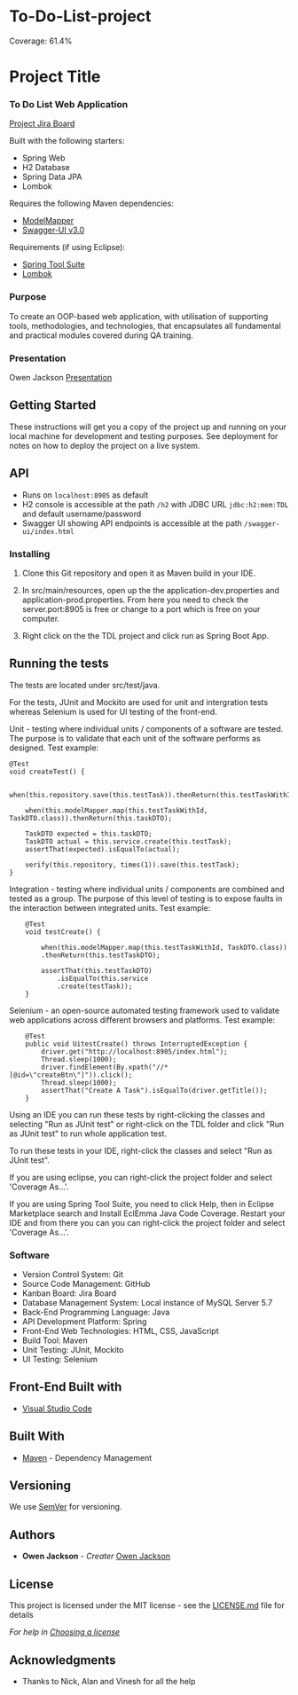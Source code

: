 # To-Do-List-project

Coverage: 61.4%
# Project Title

### To Do List Web Application

[Project Jira Board](https://ojackson.atlassian.net/secure/RapidBoard.jspa?projectKey=SP&rapidView=3&atlOrigin=eyJpIjoiYjVmMDg3MDg4MGZhNDY4YmExY2FkZTllZjVmYzFiZTUiLCJwIjoiaiJ9)

Built with the following starters:

- Spring Web
- H2 Database
- Spring Data JPA
- Lombok

Requires the following Maven dependencies:

- [ModelMapper](https://mvnrepository.com/artifact/org.modelmapper/modelmapper/2.3.8)
- [Swagger-UI v3.0](https://mvnrepository.com/artifact/io.springfox/springfox-boot-starter/3.0.0)

Requirements (if using Eclipse):

- [Spring Tool Suite](https://marketplace.eclipse.org/content/spring-tools-4-aka-spring-tool-suite-4)
- [Lombok](https://projectlombok.org/setup/eclipse)

### Purpose

To create an OOP-based web application, with utilisation of supporting tools, methodologies, and technologies, that encapsulates all fundamental and practical modules covered during QA training.


### Presentation

Owen Jackson [Presentation](https://qalearning.sharepoint.com/:p:/r/sites/20AugSDET2-Comms-TeamAir/_layouts/15/Doc.aspx?sourcedoc=%7B5F6E2F99-14AF-46F3-A35F-CBEF43ADA53C%7D&file=To%20Do%20List.pptx&action=edit&mobileredirect=true&wdPreviousSession=baa60308-7e29-4deb-b853-2cebbf12daf4&wdOrigin=TEAMS-ELECTRON.teams.undefined)

## Getting Started

These instructions will get you a copy of the project up and running on your local machine for development and testing purposes. See deployment for notes on how to deploy the project on a live system.

## API

- Runs on `localhost:8905` as default
- H2 console is accessible at the path `/h2` with JDBC URL `jdbc:h2:mem:TDL` and default username/password
- Swagger UI showing API endpoints is accessible at the path `/swagger-ui/index.html`

### Installing

1) Clone this Git repository and open it as Maven build in your IDE.

2) In src/main/resources, open up the the application-dev.properties and application-prod.properties. From here you need to check the server.port:8905 is free or change to a port which is free on your computer.

3) Right click on the the TDL project and click run as Spring Boot App.

## Running the tests

The tests are located under src/test/java.

For the tests, JUnit and Mockito are used for unit and intergration tests whereas Selenium is used for UI testing of the front-end.

Unit - testing where individual units / components of a software are tested. The purpose is to validate that each unit of the software performs as designed.
Test example: 

    @Test
    void createTest() {

        when(this.repository.save(this.testTask)).thenReturn(this.testTaskWithId);

        when(this.modelMapper.map(this.testTaskWithId, TaskDTO.class)).thenReturn(this.taskDTO);

        TaskDTO expected = this.taskDTO;
        TaskDTO actual = this.service.create(this.testTask);
        assertThat(expected).isEqualTo(actual);

        verify(this.repository, times(1)).save(this.testTask);
    }

Integration -  testing where individual units / components are combined and tested as a group. The purpose of this level of testing is to expose faults in the interaction between integrated units.
Test example:  	    

	    @Test
	    void testCreate() {
	    	
	    	when(this.modelMapper.map(this.testTaskWithId, TaskDTO.class))
	    	.thenReturn(this.testTaskDTO);
	    	
	        assertThat(this.testTaskDTO)
	            .isEqualTo(this.service
	            .create(testTask));
	    }

Selenium - an open-source automated testing framework used to validate web applications across different browsers and platforms.
Test example:

	    @Test
	    public void UitestCreate() throws InterruptedException {
	        driver.get("http://localhost:8905/index.html");
	        Thread.sleep(1000);
	        driver.findElement(By.xpath("//*[@id=\"createBtn\"]")).click();
	        Thread.sleep(1000);
	        assertThat("Create A Task").isEqualTo(driver.getTitle());
	    }
  
  
Using an IDE you can run these tests by right-clicking the classes and selecting "Run as JUnit test" or right-click
on the TDL folder and click "Run as JUnit test" to run whole application test.

To run these tests in your IDE, right-click the classes and select "Run as JUnit test".  
  
If you are using eclipse, you can right-click the project folder and select 'Coverage As...'.

If you are using Spring Tool Suite, you need to click Help, then in Eclipse Marketplace search and Install EclEmma Java Code Coverage. Restart your IDE and from there you can you can right-click the project folder and select 'Coverage As...'.

### Software

- Version Control System: Git 
- Source Code Management: GitHub 
- Kanban Board: Jira Board 
- Database Management System: Local instance of MySQL Server 5.7 
- Back-End Programming Language: Java 
- API Development Platform: Spring 
- Front-End Web Technologies: HTML, CSS, JavaScript 
- Build Tool: Maven 
- Unit Testing: JUnit, Mockito 
- UI Testing: Selenium

## Front-End Built with

* [Visual Studio Code](https://code.visualstudio.com/)

## Built With

* [Maven](https://maven.apache.org/) - Dependency Management

## Versioning

We use [SemVer](http://semver.org/) for versioning.

## Authors

* **Owen Jackson** - *Creater* 
[Owen Jackson](https://github.com/OJackson1)


## License

This project is licensed under the MIT license - see the [LICENSE.md](LICENSE.md) file for details 

*For help in [Choosing a license](https://choosealicense.com/)*

## Acknowledgments

* Thanks to Nick, Alan and Vinesh for all the help
